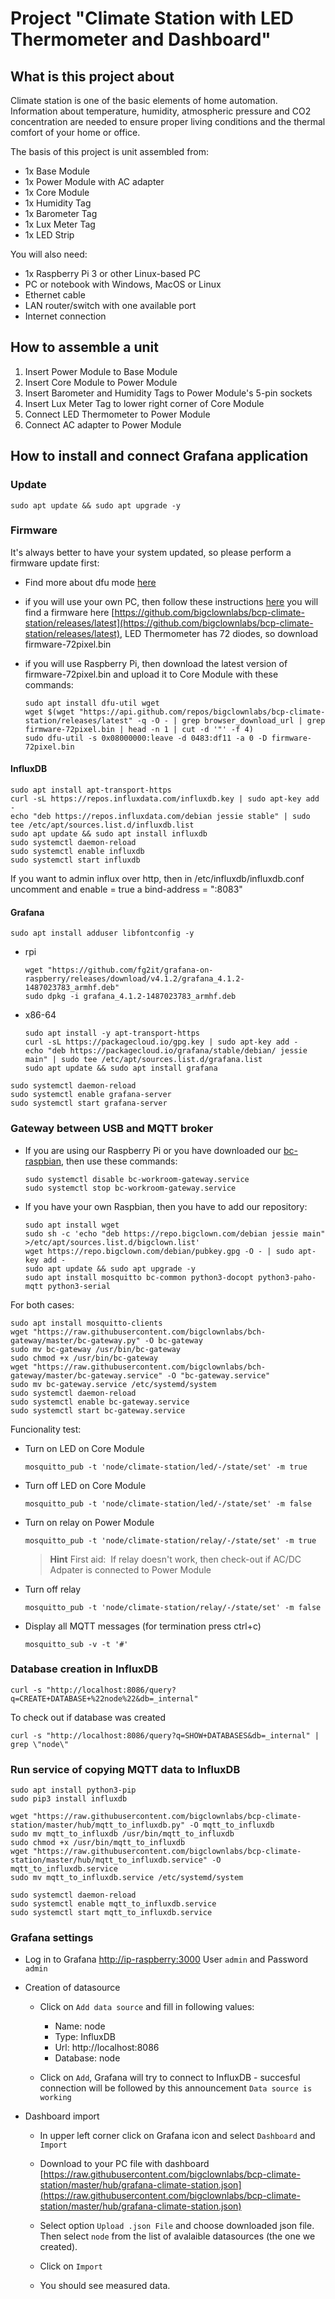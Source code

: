 # Project "Climate Station with LED Thermometer and Dashboard"

<!-- toc -->


## What is this project about 

Climate station is one of the basic elements of home automation.
Information about temperature, humidity, atmospheric pressure and CO2 concentration are needed to ensure proper living conditions and the thermal comfort of your home or office.

The basis of this project is unit assembled from:

* 1x Base Module
* 1x Power Module with AC adapter
* 1x Core Module
* 1x Humidity Tag
* 1x Barometer Tag
* 1x Lux Meter Tag
* 1x LED Strip 


You will also need:

* 1x Raspberry Pi 3 or other Linux-based PC
* PC or notebook with Windows, MacOS or Linux
* Ethernet cable
* LAN router/switch with one available port
* Internet connection

## How to assemble a unit

1. Insert Power Module to Base Module
2. Insert Core Module to Power Module
3. Insert Barometer and Humidity Tags to Power Module's 5-pin sockets
4. Insert Lux Meter Tag to lower right corner of Core Module
5. Connect LED Thermometer to Power Module
6. Connect AC adapter to Power Module


## How to install and connect Grafana application

### Update

```
sudo apt update && sudo apt upgrade -y
```

### Firmware

It's always better to have your system updated, so please perform a firmware update first:

* Find more about dfu mode [here](https://doc.bigclown.com/core-module-flashing.html#flashing-firmware-thru-usb-dfu-bootloader)

* if you will use your own PC, then follow these instructions [here](https://doc.bigclown.com/core-module-flashing.html) you will find a firmware here [https://github.com/bigclownlabs/bcp-climate-station/releases/latest](https://github.com/bigclownlabs/bcp-climate-station/releases/latest), LED Thermometer has 72 diodes, so download firmware-72pixel.bin

* if you will use Raspberry Pi, then download the latest version of firmware-72pixel.bin and upload it to Core Module with these commands:
  ```
  sudo apt install dfu-util wget
  wget $(wget "https://api.github.com/repos/bigclownlabs/bcp-climate-station/releases/latest" -q -O - | grep browser_download_url | grep firmware-72pixel.bin | head -n 1 | cut -d '"' -f 4)
  sudo dfu-util -s 0x08000000:leave -d 0483:df11 -a 0 -D firmware-72pixel.bin
  ```

#### InfluxDB

```
sudo apt install apt-transport-https
curl -sL https://repos.influxdata.com/influxdb.key | sudo apt-key add -
echo "deb https://repos.influxdata.com/debian jessie stable" | sudo tee /etc/apt/sources.list.d/influxdb.list
sudo apt update && sudo apt install influxdb
sudo systemctl daemon-reload
sudo systemctl enable influxdb
sudo systemctl start influxdb
```

If you want to admin influx over http, then in /etc/influxdb/influxdb.conf
uncomment and enable = true a bind-address = ":8083"

#### Grafana

```
sudo apt install adduser libfontconfig -y
```

* rpi

    ```
	wget "https://github.com/fg2it/grafana-on-raspberry/releases/download/v4.1.2/grafana_4.1.2-1487023783_armhf.deb"
	sudo dpkg -i grafana_4.1.2-1487023783_armhf.deb
    ```
* x86-64

    ````
	sudo apt install -y apt-transport-https
	curl -sL https://packagecloud.io/gpg.key | sudo apt-key add -
	echo "deb https://packagecloud.io/grafana/stable/debian/ jessie main" | sudo tee /etc/apt/sources.list.d/grafana.list
	sudo apt update && sudo apt install grafana
    ````

```
sudo systemctl daemon-reload
sudo systemctl enable grafana-server
sudo systemctl start grafana-server
```

### Gateway between USB and MQTT broker

* If you are using our Raspberry Pi or you have downloaded our [bc-raspbian](https://github.com/bigclownlabs/bc-raspbian/releases/latest), then use these commands:

  ```
  sudo systemctl disable bc-workroom-gateway.service
  sudo systemctl stop bc-workroom-gateway.service
  ```

* If you have your own Raspbian, then you have to add our repository:

  ```
  sudo apt install wget
  sudo sh -c 'echo "deb https://repo.bigclown.com/debian jessie main" >/etc/apt/sources.list.d/bigclown.list'
  wget https://repo.bigclown.com/debian/pubkey.gpg -O - | sudo apt-key add -
  sudo apt update && sudo apt upgrade -y
  sudo apt install mosquitto bc-common python3-docopt python3-paho-mqtt python3-serial
  ```

For both cases:
```
sudo apt install mosquitto-clients
wget "https://raw.githubusercontent.com/bigclownlabs/bch-gateway/master/bc-gateway.py" -O bc-gateway
sudo mv bc-gateway /usr/bin/bc-gateway
sudo chmod +x /usr/bin/bc-gateway
wget "https://raw.githubusercontent.com/bigclownlabs/bch-gateway/master/bc-gateway.service" -O "bc-gateway.service"
sudo mv bc-gateway.service /etc/systemd/system
sudo systemctl daemon-reload
sudo systemctl enable bc-gateway.service
sudo systemctl start bc-gateway.service
```

Funcionality test:

* Turn on LED on Core Module
  ```
  mosquitto_pub -t 'node/climate-station/led/-/state/set' -m true
  ```

* Turn off LED on Core Module
  ```
  mosquitto_pub -t 'node/climate-station/led/-/state/set' -m false
  ```

* Turn on relay on Power Module
  ```
  mosquitto_pub -t 'node/climate-station/relay/-/state/set' -m true
  ```
  > **Hint** First aid:
  If relay doesn't work, then check-out if AC/DC Adpater is connected to Power Module

* Turn off relay
  ```
  mosquitto_pub -t 'node/climate-station/relay/-/state/set' -m false
  ```
* Display all MQTT messages (for termination press ctrl+c)
  ```
  mosquitto_sub -v -t '#'
  ```

### Database creation in InfluxDB
```
curl -s "http://localhost:8086/query?q=CREATE+DATABASE+%22node%22&db=_internal"
```
To check out if database was created
```
curl -s "http://localhost:8086/query?q=SHOW+DATABASES&db=_internal" | grep \"node\"
```

### Run service of copying MQTT data to InfluxDB

```
sudo apt install python3-pip
sudo pip3 install influxdb

wget "https://raw.githubusercontent.com/bigclownlabs/bcp-climate-station/master/hub/mqtt_to_influxdb.py" -O mqtt_to_influxdb
sudo mv mqtt_to_influxdb /usr/bin/mqtt_to_influxdb
sudo chmod +x /usr/bin/mqtt_to_influxdb
wget "https://raw.githubusercontent.com/bigclownlabs/bcp-climate-station/master/hub/mqtt_to_influxdb.service" -O mqtt_to_influxdb.service
sudo mv mqtt_to_influxdb.service /etc/systemd/system

sudo systemctl daemon-reload
sudo systemctl enable mqtt_to_influxdb.service
sudo systemctl start mqtt_to_influxdb.service
```

### Grafana settings

* Log in to Grafana [http://ip-raspberry:3000](http://ip-raspberry:3000)  User `admin` and Password `admin`

* Creation of datasource

  * Click on `Add data source` and fill in following values:
    * Name: node
    * Type: InfluxDB
    * Url: http://localhost:8086
    * Database: node

  * Click on `Add`, Grafana will try to connect to InfluxDB - succesful connection will be followed by this announcement  `Data source is working`

* Dashboard import

  * In upper left corner click on Grafana icon and select `Dashboard` and `Import`

  * Download to your PC file with dashboard [https://raw.githubusercontent.com/bigclownlabs/bcp-climate-station/master/hub/grafana-climate-station.json](https://raw.githubusercontent.com/bigclownlabs/bcp-climate-station/master/hub/grafana-climate-station.json)

  * Select option `Upload .json File` and choose downloaded json file. Then select `node` from the list of avalaible datasources (the one we created).

  * Click on `Import`

  * You should see measured data.


